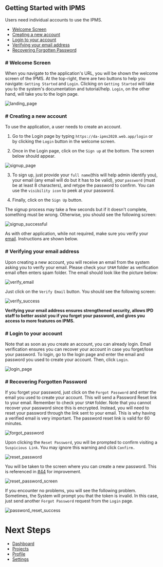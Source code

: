 ## Getting Started with IPMS

Users need individual accounts to use the IPMS.

- [Welcome Screen](#welcome-screen)
- [Creating a new account](#create-account)
- [Login to your account](#login)
- [Verifying your email address](#verify-email) 
- [Recovering Forgotten Password](#forgot-password)

### <a name="welcome-screen"></a># Welcome Screen

When you navigate to the application's URL, you will be shown the welcome screen of the IPMS. At the top-right, there are two buttons to help you navigate: `Getting Started` and `Login`. Clicking on `Getting Started` will take you to the system's documentation and tutorial/help. `Login`, on the other hand, will take you to the login page. 

![landing_page](https://user-images.githubusercontent.com/29625844/83469518-87efe000-a4b2-11ea-9f05-625b4ab080a9.png)

### <a name="create-account"></a># Creating a new account

To use the application, a user needs to create an account.

1. Go to the Login page by typing `https://da-ipms2020.web.app/login` or by clicking the `Login` button in the welcome screen.

2. Once in the Login page, click on the `Sign up` at the bottom. The screen below should appear.

![signup_page](https://user-images.githubusercontent.com/29625844/83469231-adc8b500-a4b1-11ea-81af-f7ded80b2214.png)

3. To sign up, just provide your `full name`(this will help admin identify you), your email (any email will do but it has to be valid), your `password` (must be at least 8 characters), and retype the password to confirm. You can use the `visibility icon` to peek at your password.

4. Finally, click on the `Sign Up` button.

The signup process may take a few seconds but if it doesn't complete, something must be wrong. Otherwise, you should see the following screen:

![signup_successful](https://user-images.githubusercontent.com/29625844/83471739-0e5af080-a4b8-11ea-86c5-30bacc7d88fc.png)

As with other application, while not required, make sure you verify your [email](#verify-email). Instructions are shown below.

### <a name="verify-email"></a># Verifying your email address

Upon creating a new account, you will receive an email from the system asking you to verify your email. Please check your `SPAM` folder as verification email often enters spam folder. The email should look like the picture below:

![verify_email](https://user-images.githubusercontent.com/29625844/83473313-d6ee4300-a4bb-11ea-96cd-3591f76c62fe.png)

Just click on the `Verify Email` button. You should see the following screen:

![verify_success](https://user-images.githubusercontent.com/29625844/83473052-43b50d80-a4bb-11ea-9078-2a5593091643.png)

**Verifying your email address ensures strengthened security, allows IPD staff to better assist you if you forget your password, and gives you access to more features on IPMS.**

### <a name="login"></a># Login to your account

Note that as soon as you create an account, you can already login. Email verification ensures you can recover your account in case you forget/lose your password. To login, go to the login page and enter the email and password you used to create your account. Then, click `Login`.

![login_page](https://user-images.githubusercontent.com/29625844/83469362-10ba4c00-a4b2-11ea-812d-305e5aa3641c.png)

### <a name="forgot-password"></a># Recovering Forgotten Password

If you forget your password, just click on the `Forgot Password` and enter the email you used to create your account. This will send a Password Reset link to your email. Remember to check your `SPAM` folder. Note that you cannot recover your password since this is encrypted. Instead, you will need to reset your password through the link sent to your email. This is why having a verified email is very important. The password reset link is valid for 60 minutes.

![forgot_password](https://user-images.githubusercontent.com/29625844/83469416-39dadc80-a4b2-11ea-8ac8-fde7c4755c4b.png)

Upon clicking the `Reset Password`, you will be prompted to confirm visiting a `Suspicious Link`. You may ignore this warning and click `Confirm.`

![reset_password](https://user-images.githubusercontent.com/29625844/83474529-d60ae080-a4be-11ea-8f7d-4232b54ff963.png)

You will be taken to the screen where you can create a new password. This is referenced in [#44](https://github.com/mlab817/q-pipol/issues/44#issue-628861813) for improvement.

![reset_password_screen](https://user-images.githubusercontent.com/29625844/83474789-7103ba80-a4bf-11ea-815c-660f05219365.png)

If you encounter no problems, you will see the following problem. Sometimes, the System will prompt you that the token is invalid. In this case, just send another `Forgot Password` request from the `Login` page.

![password_reset_success](https://user-images.githubusercontent.com/29625844/83475115-3fd7ba00-a4c0-11ea-940f-04169ede2216.png)

# Next Steps

- [Dashboard]()
- [Projects]()
- [Profile]()
- [Settings]()
